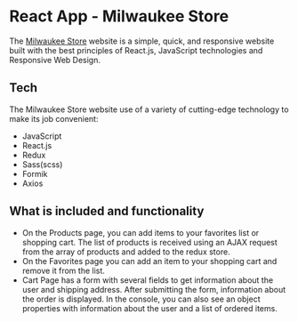 # React App - Milwaukee Store

The [Milwaukee Store](https://serhiisav.github.io/milwaukee-store-app/) website is a simple, quick, and responsive website built with the best principles of React.js, JavaScript technologies and Responsive Web Design.

## Tech

The Milwaukee Store website use of a variety of cutting-edge technology to make its job convenient:

- JavaScript
- React.js
- Redux
- Sass(scss)
- Formik
- Axios

## What is included and functionality

- On the Products page, you can add items to your favorites list or shopping cart. The list of products is received using an AJAX request from the array of products and added to the redux store.
- On the Favorites page you can add an item to your shopping cart and remove it from the list.
- Cart Page has a form with several fields to get information about the user and shipping address. After submitting the form, information about the order is displayed. In the console, you can also see an object properties with information about the user and a list of ordered items.
